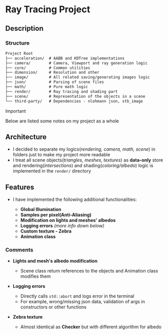 # Ray Tracing Project

Description
-

### Structure

```markdown
Project Root
├── acceleration/  # AABB and KDTree implementations
├── camera/        # Camera, Viewport and ray generation logic
├── core/          # Common utilities 
├── dimension/     # Resolution and other
├── image/         # All related saving/generating images logic
├── json/          # Parsing of scene files
├── math/          # Pure math logic
├── render/        # Ray tracing and shading part
├── scene/         # Representation of the objects in a scene
└── third-party/   # Dependencies - nlohmann json, stb_image
```

> [!IMPORTANT]
> Below are listed some notes on my project as a whole

## Architecture

- I decided to separate my logics(*rendering, camera, math, scene*) in folders just to make my project more readable
- I treat all scene objects(*triangles, meshes, textures*) as **data-only** store and rendering(*intersections*) and shading(*coloring/albedo*) logic is implemented in the `render/` directory

## Features

- I have implemented the following additional functionalities:

  - **Global Illumination**
  - **Samples per pixel(Anti-Aliasing)**
  - **Modification on lights and meshes' albedos**
  - **Logging errors** *(more info down below)*
  - **Custom texture - Zebra**
  - **Animation class**

### Comments

- **Lights and mesh's albedo modification**
  - Scene class return references to the objects and Animation class modifies them
 
- **Logging errors**
  - Directly calls `std::abort` and logs error in the terminal
  - For example, wrong/missing json data, validation of args in constructors or other functions

- **Zebra texture**
  - Almost identical as **Checker** but with different algorithm for albedo
